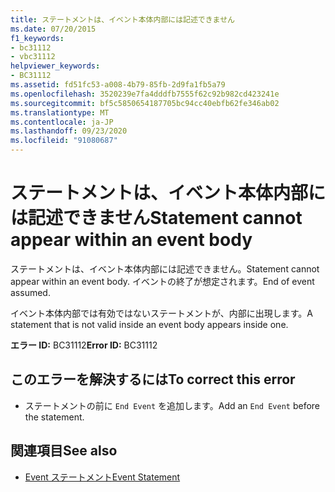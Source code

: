 ```yaml
---
title: ステートメントは、イベント本体内部には記述できません
ms.date: 07/20/2015
f1_keywords:
- bc31112
- vbc31112
helpviewer_keywords:
- BC31112
ms.assetid: fd51fc53-a008-4b79-85fb-2d9fa1fb5a79
ms.openlocfilehash: 3520239e7fa4dddfb7555f62c92b982cd423241e
ms.sourcegitcommit: bf5c5850654187705bc94cc40ebfb62fe346ab02
ms.translationtype: MT
ms.contentlocale: ja-JP
ms.lasthandoff: 09/23/2020
ms.locfileid: "91080687"
---
```

# <a name="statement-cannot-appear-within-an-event-body"></a><span data-ttu-id="915f4-102">ステートメントは、イベント本体内部には記述できません</span><span class="sxs-lookup"><span data-stu-id="915f4-102">Statement cannot appear within an event body</span></span>

<span data-ttu-id="915f4-103">ステートメントは、イベント本体内部には記述できません。</span><span class="sxs-lookup"><span data-stu-id="915f4-103">Statement cannot appear within an event body.</span></span> <span data-ttu-id="915f4-104">イベントの終了が想定されます。</span><span class="sxs-lookup"><span data-stu-id="915f4-104">End of event assumed.</span></span>  
  
 <span data-ttu-id="915f4-105">イベント本体内部では有効ではないステートメントが、内部に出現します。</span><span class="sxs-lookup"><span data-stu-id="915f4-105">A statement that is not valid inside an event body appears inside one.</span></span>  
  
 <span data-ttu-id="915f4-106">**エラー ID:** BC31112</span><span class="sxs-lookup"><span data-stu-id="915f4-106">**Error ID:** BC31112</span></span>  
  
## <a name="to-correct-this-error"></a><span data-ttu-id="915f4-107">このエラーを解決するには</span><span class="sxs-lookup"><span data-stu-id="915f4-107">To correct this error</span></span>  
  
- <span data-ttu-id="915f4-108">ステートメントの前に `End Event` を追加します。</span><span class="sxs-lookup"><span data-stu-id="915f4-108">Add an `End Event` before the statement.</span></span>  
  
## <a name="see-also"></a><span data-ttu-id="915f4-109">関連項目</span><span class="sxs-lookup"><span data-stu-id="915f4-109">See also</span></span>

- [<span data-ttu-id="915f4-110">Event ステートメント</span><span class="sxs-lookup"><span data-stu-id="915f4-110">Event Statement</span></span>](../language-reference/statements/event-statement.md)
